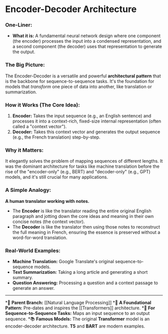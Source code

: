 # Encoder-Decoder Architecture

### One-Liner:
*   **What it is:** A fundamental neural network design where one component (the encoder) processes the input into a condensed representation, and a second component (the decoder) uses that representation to generate the output.

### The Big Picture:
The Encoder-Decoder is a versatile and powerful **architectural pattern** that is the backbone for sequence-to-sequence tasks. It's the foundation for models that *transform* one piece of data into another, like translation or summarization.

### How it Works (The Core Idea):
1.  **Encoder:** Takes the input sequence (e.g., an English sentence) and processes it into a context-rich, fixed-size internal representation (often called a "context vector").
2.  **Decoder:** Takes this context vector and generates the output sequence (e.g., the French translation) step-by-step.

### Why it Matters:
It elegantly solves the problem of mapping sequences of different lengths. It was the dominant architecture for tasks like machine translation before the rise of the "encoder-only" (e.g., BERT) and "decoder-only" (e.g., GPT) models, and it's still crucial for many applications.

### A Simple Analogy:
**A human translator working with notes.**
*   The **Encoder** is like the translator reading the entire original English paragraph and jotting down the core ideas and meaning in their own concise notes (the context vector).
*   The **Decoder** is like the translator then using those notes to reconstruct the full meaning in French, ensuring the essence is preserved without a word-for-word translation.

### Real-World Examples:
*   **Machine Translation:** Google Translate's original sequence-to-sequence models.
*   **Text Summarization:** Taking a long article and generating a short summary.
*   **Question Answering:** Processing a question and a context passage to generate an answer.

---
*🌳 **Parent Branch:** [[Natural Language Processing]]
*🧩 **A Foundational Pattern:** Pre-dates and inspires the [[Transformers]] architecture.
*🔀 **For Sequence-to-Sequence Tasks:** Maps an input sequence to an output sequence.
*📚 **Famous Models:** The original **Transformer** model is an encoder-decoder architecture. **T5** and **BART** are modern examples.
